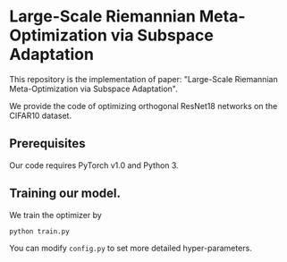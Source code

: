 # Large-Scale Riemannian Meta-Optimization via Subspace Adaptation

This repository is the implementation of paper: "Large-Scale Riemannian Meta-Optimization via Subspace Adaptation".

We provide the code of optimizing orthogonal ResNet18 networks on the CIFAR10 dataset.

Prerequisites
-------
Our code requires PyTorch v1.0 and Python 3.

Training our model.
-------

We train the optimizer by
```
python train.py
```

You can modify ```config.py``` to set more detailed hyper-parameters.
